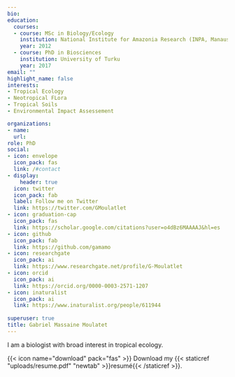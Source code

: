 ```yaml
---
bio:
education:
  courses:
  - course: MSc in Biology/Ecology
    institution: National Institute for Amazonia Research (INPA, Manaus, Brazil)
    year: 2012
  - course: PhD in Biosciences
    institution: University of Turku
    year: 2017
email: ""
highlight_name: false
interests:
- Tropical Ecology
- Neotropical FLora
- Tropical Soils
- Environmental Impact Assessement

organizations:
- name: 
  url: 
role: PhD
social:
- icon: envelope
  icon_pack: fas
  link: /#contact
- display:
    header: true
  icon: twitter
  icon_pack: fab
  label: Follow me on Twitter
  link: https://twitter.com/GMoulatlet
- icon: graduation-cap
  icon_pack: fas
  link: https://scholar.google.com/citations?user=o4dBz6MAAAAJ&hl=es
- icon: github
  icon_pack: fab
  link: https://github.com/gamamo
- icon: researchgate
  icon_pack: ai
  link: https://www.researchgate.net/profile/G-Moulatlet
- icon: orcid
  icon_pack: ai
  link: https://orcid.org/0000-0003-2571-1207
- icon: inaturalist
  icon_pack: ai
  link: https://www.inaturalist.org/people/611944
  
superuser: true
title: Gabriel Massaine Moulatet
---
```


I am a biologist with broad interest in tropical ecology. 

{{< icon name="download" pack="fas" >}} Download my {{< staticref "uploads/resume.pdf" "newtab" >}}resumé{{< /staticref >}}.

